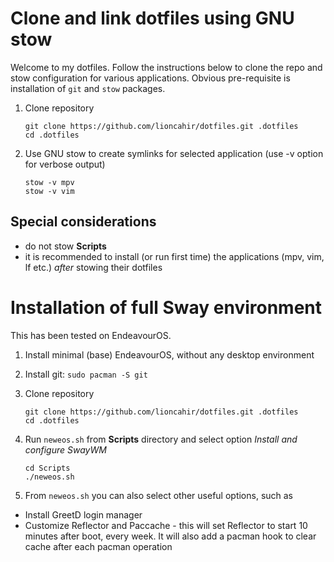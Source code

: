 # Clone and link dotfiles using GNU stow

Welcome to my dotfiles. Follow the instructions below to clone the repo and stow configuration for various applications. Obvious pre-requisite is installation of `git` and `stow` packages. 

1. Clone repository
   
   ```shell
   git clone https://github.com/lioncahir/dotfiles.git .dotfiles
   cd .dotfiles
   ```

1. Use GNU stow to create symlinks for selected application (use -v option for verbose output)

   ```shell
   stow -v mpv
   stow -v vim
   ```

## Special considerations

- do not stow **Scripts**
- it is recommended to install (or run first time) the applications (mpv, vim, lf etc.) *after*
  stowing their dotfiles

# Installation of full Sway environment

This has been tested on EndeavourOS.

1. Install minimal (base) EndeavourOS, without any desktop environment

1. Install git: `sudo pacman -S git`

1. Clone repository
   
   ```shell
   git clone https://github.com/lioncahir/dotfiles.git .dotfiles
   cd .dotfiles
   ```

1. Run `neweos.sh` from **Scripts** directory and select option *Install and configure SwayWM*

   ```shell
   cd Scripts
   ./neweos.sh
   ``` 

1. From `neweos.sh` you can also select other useful options, such as
- Install GreetD login manager
- Customize Reflector and Paccache - this will set Reflector to start 10 minutes after boot, every week. It will also add a pacman hook to clear cache after each pacman operation
